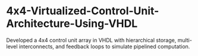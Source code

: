 # 4x4-Virtualized-Control-Unit-Architecture-Using-VHDL
Developed a 4x4 control unit array in VHDL with hierarchical storage, multi-level interconnects, and feedback loops to simulate pipelined computation.

